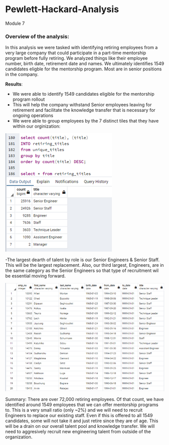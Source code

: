 # Pewlett-Hackard-Analysis
Module 7

### Overview of the analysis: ### 
In this analysis we were tasked with identifying retiring employees from a very large company that could participate in a part-time mentorship program before fully retiring. We analyzed things like their employee number, birth date, retirement date and names. We ultimately identifies 1549 candidates eligble for the mentorship program. Most are in senior positions in the company. 


**Results**:

- We were able to identify 1549 candidates eligible for the mentorship program rollout
- This will help the company withstand Senior employees leaving for retirement and facilitate the knowledge transfer that is necessary for ongoing operations
- We were able to group employees by the 7 distinct tiles that they have within our orginization: 

![Alt](https://github.com/PDob02/Pewlett-Hackard-Analysis/blob/main/Analysis_Projects_Folder/Pewlett-Hackard-Analysis_Folder/Queries/Retiring_by_type_count.png)

-The largest dearth of talent by role is our Senior Engineers & Senior Staff. This will be the largest replacement. Also, our third largest, Engineers, are in the same category as the Senior Engineers so that type of recruitment wil be essential moving forward. 

![Alt](https://github.com/PDob02/Pewlett-Hackard-Analysis/blob/main/Analysis_Projects_Folder/Pewlett-Hackard-Analysis_Folder/Queries/Mentorship_Candidates.png)

Summary: There are over 72,000 retiring employees. Of that count, we have identified around 1549 employees that we can offer mentorship programs to. This is a very small ratio (only ~2%) and we will need to recruit Engineers to replace our existing staff. Even if this is offered to all 1549 candidates, some will not take it and just retire since they are of age. This will be a drain on our overall talent pool and knowledge transfer. We will need to aggresively recruit new engineering talent from outside of the organization. 